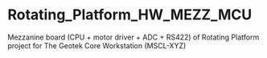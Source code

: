 # Rotating_Platform_HW_MEZZ_MCU
Mezzanine board (CPU + motor driver + ADC + RS422) of Rotating Platform project for The Geotek Core Workstation (MSCL-XYZ)

